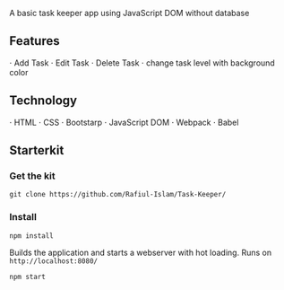 A basic task keeper app using JavaScript DOM without database

## Features
 ⋅ Add Task
 ⋅ Edit Task
 ⋅ Delete Task
 ⋅ change task level with background color
 
## Technology
 ⋅ HTML
 ⋅ CSS
 ⋅ Bootstarp
 ⋅ JavaScript DOM
 ⋅ Webpack
 ⋅ Babel
 
 ## Starterkit
 
 ### Get the kit
```
git clone https://github.com/Rafiul-Islam/Task-Keeper/
```
 
 ### Install
 ```
 npm install
 ```
 
Builds the application and starts a webserver with hot loading. Runs on `http://localhost:8080/`
 
 ```
 npm start
 ```
 
